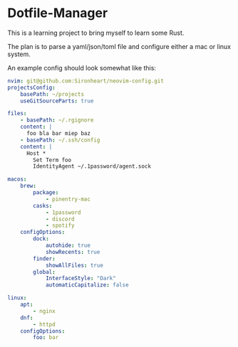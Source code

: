 # Dotfile-Manager

This is a learning project to bring myself to learn some Rust.

The plan is to parse a yaml/json/toml file and configure either a mac or linux system.

An example config should look somewhat like this:

```yaml
nvim: git@github.com:Sironheart/neovim-config.git
projectsConfig:
	basePath: ~/projects
	useGitSourceParts: true

files:
	- basePath: ~/.rgignore
    content: |
      foo bla bar miep baz
	- basePath: ~/.ssh/config
    content: |
      Host *
        Set Term foo
        IdentityAgent ~/.1password/agent.sock

macos:
	brew:
		package:
			- pinentry-mac
		casks:
			- 1password
			- discord
			- spotify
	configOptions:
		dock:
			autohide: true
			showRecents: true
		finder:
			showAllFiles: true
		global:
			InterfaceStyle: "Dark"
			automaticCapitalize: false

linux:
	apt:
		- nginx
	dnf:
		- httpd
	configOptions:
		foo: bar
```
